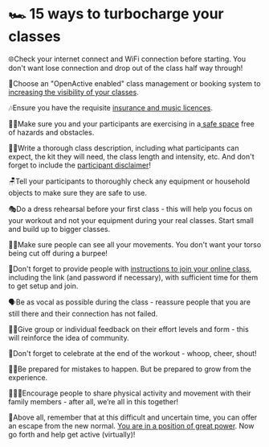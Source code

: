 # 🏎 15 ways to turbocharge your classes

🌐Check your internet connect and WiFi connection before starting. You don't want lose connection and drop out of the class half way through!

📣Choose an "OpenActive enabled" class management or booking system to [increasing the visibility of your classes](../how-to-set-up-for-live-streaming/getting-your-class-out-there/increasing-the-visibility-of-your-live-streamed-classes.md).

🎶Ensure you have the requisite [insurance and music licences](../before-your-start-live-streaming/safety-and-insurance.md#insurance-cover).

👷‍♂️Make sure you and your participants are exercising in a[ safe space](../before-your-start-live-streaming/safety-and-insurance.md#space-risk-assessment) free of hazards and obstacles.

👩‍🏫Write a thorough class description, including what participants can expect, the kit they will need, the class length and intensity, etc. And don't forget to include the [participant disclaimer](../before-your-start-live-streaming/safety-and-insurance.md#participant-disclaimer)!

🪑Tell your participants to thoroughly check any equipment or household objects to make sure they are safe to use.

🎭Do a dress rehearsal before your first class - this will help you focus on your workout and not your equipment during your real classes. Start small and build up to bigger classes.

🤸‍♀️Make sure people can see all your movements. You don't want your torso being cut off during a burpee!

🔐Don't forget to provide people with [instructions to join your online class](../how-to-set-up-for-live-streaming/instructions-to-give-to-participants.md), including the link \(and password if necessary\), with sufficient time for them to get setup and join.

🗣Be as vocal as possible during the class - reassure people that you are still there and their connection has not failed.

🙋‍♀️Give group or individual feedback on their effort levels and form - this will reinforce the idea of community.

🎉Don't forget to celebrate at the end of the workout - whoop, cheer, shout!

🤷‍♂️Be prepared for mistakes to happen. But be prepared to grow from the experience.

👩‍👧‍👦Encourage people to share physical activity and movement with their family members - after all, we’re all in this together!

🔋Above all, remember that at this difficult and uncertain time, you can offer an escape from the new normal. [You are in a position of great power](../introduction/why-take-your-live-stream-classes-online.md). Now go forth and help get active \(virtually\)!

